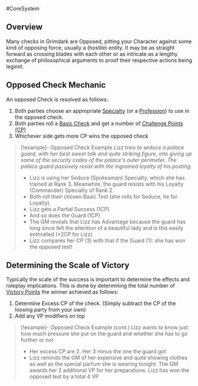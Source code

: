 #CoreSystem 
## Overview
Many checks in Grimdark are Opposed, pitting your Character against some kind of opposing force, usually a (hostile) entity. It may be as straight forward as crossing blades with each other or as intricate as a lengthy exchange of philosophical arguments to proof their respective actions being legimit.

## Opposed Check Mechanic
An opposed Check is resolved as follows:

1. Both parties choose an appropriate [Specialty](/SkillSystem/Specialty.md) (or a [Profession](/SkillSystem/Profession.md)) to use in the opposed check.
2. Both parties roll a [Basic Check](</CoreSystem/Basic Check.md>) and get a number of [Challenge Points (CP)](</CoreSystem/Challenge Point.md>)
3. Whichever side gets more CP wins the opposed check

> [!example]- Opposed Check Example
>_Lizz tries to seduce a palace guard, with her best sweet talk and quite striking figure, into giving up some of the security codes of the palace's outer perimeter. The palace guard passively resist with the ingrained loyalty of his posting._
> - Lizz is using her Seduce (Spokesman) Specialty, which she has trained at Rank 3. Meanwhile, the guard resists with his Loyalty (Commander) Specialty of Rank 2.
> - Both roll their chosen Basic Test (she rolls for Seduce, he for Loyalty).
> - Lizz gets a Partial Success (1CP)
> - And so does the Guard (1CP)
> - The GM reveals that Lizz has Advantage because the guard has long since felt the attention of a beautiful lady and is this easily enthralled (+2CP for Lizz)
> - Lizz compares her CP (3) with that if the Guard (1): she has won the opposed test!


## Determining the Scale of Victory
Typically the scale of the success is important to determine the effects and roleplay implications. This is done by determining the total number of [Victory Points](</SkillSystem/Victory Points.md>) the winner achieved as follows:

1. Determine Excess CP of the check. (Simply subtract the CP of the loosing party from your own)
2. Add any VP modifiers on top


> [!example]- Opposed Check Example (cont.)
> Lizz wants to know just how much pressure she put on the guard and whether she has to go further or not 
> - Her excess CP are 2. Her 3 minus the one the guard got 
> - Lizz reminds the GM of her expensive and quite showing clothes as well as the special parfum she is wearing tonight. The GM awards her 2 additional VP for her preparations.
> Lizz has won the opposed test by a total  4 VP
